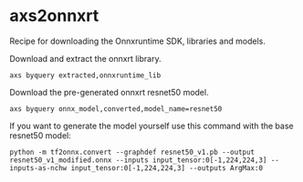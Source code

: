 # axs2onnxrt

Recipe for downloading the Onnxruntime SDK, libraries and models.

Download and extract the onnxrt library.
```
axs byquery extracted,onnxruntime_lib
```

Download the pre-generated onnxrt resnet50 model.
```
axs byquery onnx_model,converted,model_name=resnet50
```

If you want to generate the model yourself use this command with the base resnet50 model:
```
python -m tf2onnx.convert --graphdef resnet50_v1.pb --output resnet50_v1_modified.onnx --inputs input_tensor:0[-1,224,224,3] --inputs-as-nchw input_tensor:0[-1,224,224,3] --outputs ArgMax:0
```
